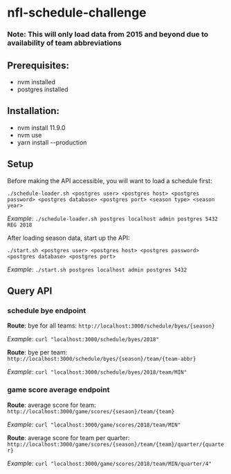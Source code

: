 # nfl-schedule-challenge

### Note: This will only load data from 2015 and beyond due to availability of team abbreviations 

## Prerequisites:
- nvm installed
- postgres installed

## Installation:
- nvm install 11.9.0
- nvm use
- yarn install --production

## Setup
Before making the API accessible, you will want to load a schedule first:

```./schedule-loader.sh <postgres user> <postgres host> <postgres password> <postgres database> <postgres port> <season type> <season year>```

*Example*: ```./schedule-loader.sh postgres localhost admin postgres 5432 REG 2018```

After loading season data, start up the API:

```./start.sh <postgres user> <postgres host> <postgres password> <postgres database> <postgres port>```

*Example*: ```./start.sh postgres localhost admin postgres 5432```

## Query API
### schedule bye endpoint
**Route**: bye for all teams: ```http://localhost:3000/schedule/byes/{season}```

*Example*: ```curl "localhost:3000/schedule/byes/2018"```

**Route**: bye per team: ```http://localhost:3000/schedule/byes/{season}/team/{team-abbr}```

*Example*: ```curl "localhost:3000/schedule/byes/2018/team/MIN"```

### game score average endpoint
**Route**: average score for team: ```http://localhost:3000/game/scores/{sesaon}/team/{team}```

*Example*: ```curl "localhost:3000/game/scores/2018/team/MIN"```

**Route**: average score for team per quarter: ```http://localhost:3000/game/scores/{season}/team/{team}/quarter/{quarter}```

*Example*: ```curl "localhost:3000/game/scores/2018/team/MIN/quarter/4"```
